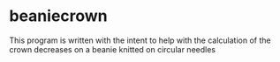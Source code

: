 # beaniecrown

This program is written with the intent to help with the calculation of the crown decreases on a beanie knitted on circular needles

